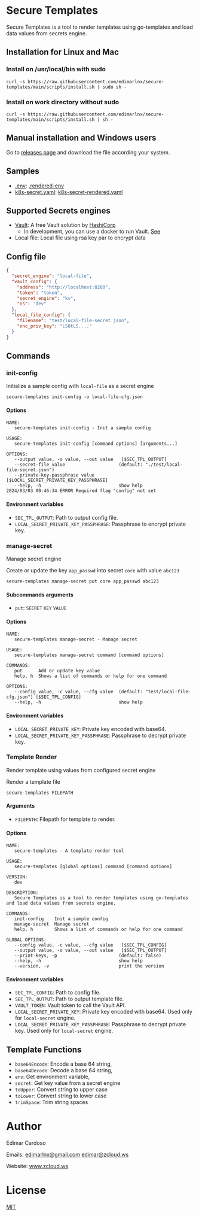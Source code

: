 # Secure Templates

Secure Templates is a tool to render templates using go-templates and load data values from secrets engine.

## Installation for Linux and Mac

### Install on /usr/local/bin with sudo

```shell
curl -s https://raw.githubusercontent.com/edimarlnx/secure-templates/main/scripts/install.sh | sudo sh -
```

### Install on work directory without sudo

```shell
curl -s https://raw.githubusercontent.com/edimarlnx/secure-templates/main/scripts/install.sh | sh -
```

## Manual installation and Windows users

Go to [releases page](https://github.com/edimarlnx/secure-templates/releases) and download the file according your
system.

## Samples

- [.env](./test/samples/.env): [.rendered-env](./test/samples/.rendered-env) 
- [k8s-secret.yaml](./test/samples/k8s-secret.yaml): [k8s-secret-rendered.yaml](./test/samples/k8s-secret-rendered.yaml)

## Supported Secrets engines

- [Vault](https://www.vaultproject.io/): A free Vault solution by [HashiCorp](https://www.hashicorp.com/)
    - In development, you can use a docker to run Vault. [See](dev/vault/README.md)
- Local file: Local file using rsa key par to encrypt data

## Config file

```json
{
  "secret_engine": "local-file",
  "vault_config": {
    "address": "http://localhost:8200",
    "token": "token",
    "secret_engine": "kv",
    "ns": "dev"
  },
  "local_file_config": {
    "filename": "test/local-file-secret.json",
    "enc_priv_key": "LS0tLS...."
  }
}
```

## Commands

### init-config

Initialize a sample config with `local-file` as a secret engine

```shell
secure-templates init-config -o local-file-cfg.json
```

#### Options

```text
NAME:
   secure-templates init-config - Init a sample config

USAGE:
   secure-templates init-config [command options] [arguments...]

OPTIONS:
   --output value, -o value, --out value   [$SEC_TPL_OUTPUT]
   --secret-file value                    (default: "./test/local-file-secret.json")
   --private-key-passphrase value         [$LOCAL_SECRET_PRIVATE_KEY_PASSPHRASE]
   --help, -h                             show help
2024/03/03 00:46:34 ERROR Required flag "config" not set
```

#### Environment variables

- `SEC_TPL_OUTPUT`: Path to output config file.
- `LOCAL_SECRET_PRIVATE_KEY_PASSPHRASE`: Passphrase to encrypt private key.

### manage-secret

Manage secret engine

Create or update the key `app_passwd` into secret `core` with value `abc123`

```shell
secure-templates manage-secret put core app_passwd abc123
```

#### Subcommands arguments

- `put`: `SECRET` `KEY` `VALUE`

#### Options

```text
NAME:
   secure-templates manage-secret - Manage secret

USAGE:
   secure-templates manage-secret command [command options] 

COMMANDS:
   put      Add or update key value
   help, h  Shows a list of commands or help for one command

OPTIONS:
   --config value, -c value, --cfg value  (default: "test/local-file-cfg.json") [$SEC_TPL_CONFIG]
   --help, -h                             show help
```

#### Environment variables

- `LOCAL_SECRET_PRIVATE_KEY`: Private key encoded with base64.
- `LOCAL_SECRET_PRIVATE_KEY_PASSPHRASE`: Passphrase to decrypt private key.

### Template Render

Render template using values from configured secret engine

Render a template file

```shell
secure-templates FILEPATH
```

#### Arguments

- `FILEPATH`: Filepath for template to render.

#### Options

```text
NAME:
   secure-templates - A template render tool

USAGE:
   secure-templates [global options] command [command options] 

VERSION:
   dev

DESCRIPTION:
   Secure Templates is a tool to render templates using go-templates and load data values from secrets engine.

COMMANDS:
   init-config    Init a sample config
   manage-secret  Manage secret
   help, h        Shows a list of commands or help for one command

GLOBAL OPTIONS:
   --config value, -c value, --cfg value   [$SEC_TPL_CONFIG]
   --output value, -o value, --out value   [$SEC_TPL_OUTPUT]
   --print-keys, -p                       (default: false)
   --help, -h                             show help
   --version, -v                          print the version
```

#### Environment variables

- `SEC_TPL_CONFIG`: Path to config file.
- `SEC_TPL_OUTPUT`: Path to output template file.
- `VAULT_TOKEN`: Vault token to call the Vault API.
- `LOCAL_SECRET_PRIVATE_KEY`: Private key encoded with base64. Used only for `local-secret` engine.
- `LOCAL_SECRET_PRIVATE_KEY_PASSPHRASE`: Passphrase to decrypt private key. Used only for `local-secret` engine.

## Template Functions

* `base64Encode`: Encode a base 64 string,
* `base64Decode`: Decode a base 64 string,
* `env`: Get environment variable,
* `secret`: Get key value from a secret engine
* `toUpper`: Convert string to upper case
* `toLower`: Convert string to lower case
* `trimSpace`: Trim string spaces

# Author

Edimar Cardoso

Emails: [edimarlnx@gmail.com](mailto:edimarlnx@gmail.com) [edimar@zcloud.ws](mailto:edimar@zcloud.ws)

Website: www.zcloud.ws

# License

[MIT](./LICENSE)